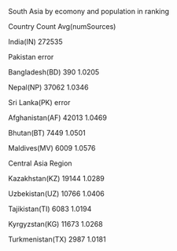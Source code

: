 South Asia by ecomony and population in ranking

Country        Count      Avg(numSources)

India(IN)      272535  

Pakistan   error



Bangladesh(BD)  390         1.0205


Nepal(NP)       37062       1.0346

Sri Lanka(PK)   error

Afghanistan(AF)  42013       1.0469


Bhutan(BT)       7449        1.0501


Maldives(MV)     6009        1.0576



Central Asia Region

Kazakhstan(KZ)     19144    1.0289

Uzbekistan(UZ)    10766     1.0406 

Tajikistan(TI)     6083     1.0194

Kyrgyzstan(KG)     11673     1.0268

Turkmenistan(TX)    2987      1.0181      
